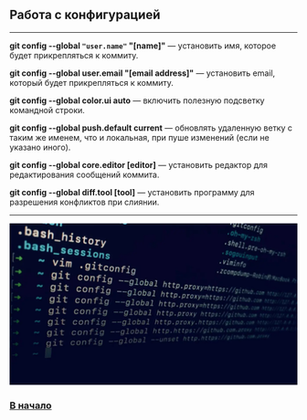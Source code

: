 ## Работа с конфигурацией
---
**git config --global ```"user.name"``` "[name]"** — установить имя, которое будет прикрепляться к коммиту.

**git config --global user.email "[email address]"** — установить email, который будет прикрепляться к коммиту.

**git config --global color.ui auto** — включить полезную подсветку командной строки.

**git config --global push.default current** — обновлять удаленную ветку с таким же именем, что и локальная, при пуше изменений (если не указано иного).

**git config --global core.editor [editor]** — установить редактор для редактирования сообщений коммита.

**git config --global diff.tool [tool]** — установить программу для разрешения конфликтов при слиянии.

---

![git-logo](./assets/git-config.png)

### [В начало](./readme.md)
